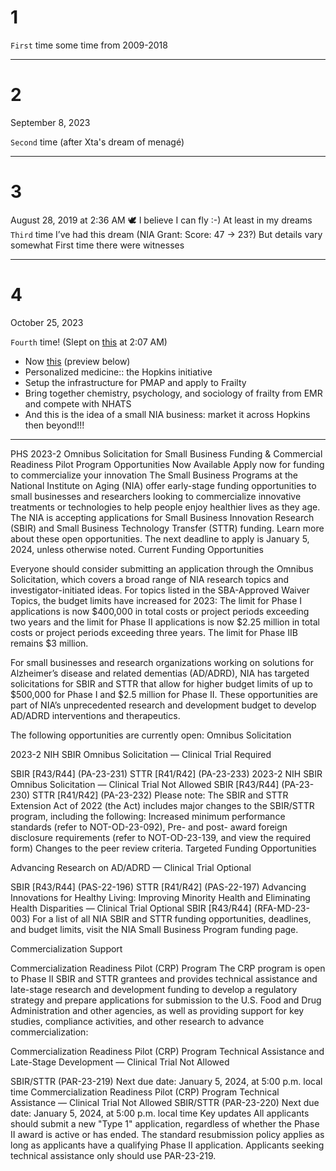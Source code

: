 # 1

`First` time some time from 2009-2018

---

# 2

September 8, 2023

`Second` time (after Xta's dream of menagé)

---

# 3

August 28, 2019 at 2:36 AM
 🕊 
I believe I can fly :-)
At least in my dreams 
`Third` time I’ve had this dream (NIA Grant: Score: 47 -> 23?)
But details vary somewhat
First time there were witnesses 

---

# 4

October 25, 2023 

`Fourth` time! (Slept on [this](https://github.com/abikesa/dialygrind) at 2:07 AM)

   - Now [this](https://mailchi.mp/nih.gov/januarayomnibus-53728?e=9af795b4c2) (preview below)
   - Personalized medicine:: the Hopkins initiative
   - Setup the infrastructure for PMAP and apply to Frailty
   - Bring together chemistry, psychology, and sociology of frailty from EMR and compete with NHATS
   - And this is the idea of a small NIA business: market it across Hopkins then beyond!!!

---

PHS 2023-2 Omnibus Solicitation for Small Business Funding & Commercial Readiness Pilot Program Opportunities Now Available
Apply now for funding to commercialize your innovation
The Small Business Programs at the National Institute on Aging (NIA) offer early-stage funding opportunities to small businesses and researchers looking to commercialize innovative treatments or technologies to help people enjoy healthier lives as they age. The NIA is accepting applications for Small Business Innovation Research (SBIR) and Small Business Technology Transfer (STTR) funding. Learn more about these open opportunities. The next deadline to apply is January 5, 2024, unless otherwise noted. 
Current Funding Opportunities

Everyone should consider submitting an application through the Omnibus Solicitation, which covers a broad range of NIA research topics and investigator-initiated ideas. For topics listed in the SBA-Approved Waiver Topics, the budget limits have increased for 2023: The limit for Phase I applications is now $400,000 in total costs or project periods exceeding two years and the limit for Phase II applications is now $2.25 million in total costs or project periods exceeding three years. The limit for Phase IIB remains $3 million.

For small businesses and research organizations working on solutions for Alzheimer’s disease and related dementias (AD/ADRD), NIA has targeted solicitations for SBIR and STTR that allow for higher budget limits of up to $500,000 for Phase I and $2.5 million for Phase II. These opportunities are part of NIA’s unprecedented research and development budget to develop AD/ADRD interventions and therapeutics. 

The following opportunities are currently open: 
Omnibus Solicitation

2023-2 NIH SBIR Omnibus Solicitation — Clinical Trial Required

SBIR [R43/R44] (PA-23-231)
STTR [R41/R42] (PA-23-233)
2023-2 NIH SBIR Omnibus Solicitation — Clinical Trial Not Allowed
SBIR [R43/R44] (PA-23-230)
STTR [R41/R42] (PA-23-232)
Please note: The SBIR and STTR Extension Act of 2022 (the Act) includes major changes to the SBIR/STTR program, including the following:
Increased minimum performance standards (refer to NOT-OD-23-092),
Pre- and post- award foreign disclosure requirements (refer to NOT-OD-23-139, and view the required form)
Changes to the peer review criteria.
Targeted Funding Opportunities

Advancing Research on AD/ADRD — Clinical Trial Optional

SBIR [R43/R44] (PAS-22-196)
STTR [R41/R42] (PAS-22-197)
Advancing Innovations for Healthy Living: Improving Minority Health and Eliminating Health Disparities — Clinical Trial Optional
SBIR [R43/R44] (RFA-MD-23-003)
For a list of all  NIA SBIR and STTR funding opportunities, deadlines, and budget limits, visit the NIA Small Business Program funding page. 

Commercialization Support

Commercialization Readiness Pilot (CRP) Program
The CRP program is open to Phase II SBIR and STTR grantees and provides technical assistance and late-stage research and development funding to develop a regulatory strategy and prepare applications for submission to the U.S. Food and Drug Administration and other agencies, as well as providing support for key studies, compliance activities, and other research to advance commercialization:

Commercialization Readiness Pilot (CRP) Program Technical Assistance and Late-Stage Development — Clinical Trial Not Allowed

SBIR/STTR (PAR-23-219)
Next due date: January 5, 2024, at 5:00 p.m. local time
Commercialization Readiness Pilot (CRP) Program Technical Assistance — Clinical Trial Not Allowed
SBIR/STTR (PAR-23-220)
Next due date: January 5, 2024, at 5:00 p.m. local time
Key updates
All applicants should submit a new "Type 1" application, regardless of whether the Phase II award is active or has ended.
The standard resubmission policy applies as long as applicants have a qualifying Phase II application.
Applicants seeking technical assistance only should use PAR-23-219.


